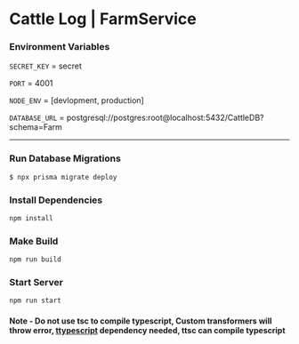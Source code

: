 # Cattle Log | FarmService


### Environment Variables

`SECRET_KEY` = secret

`PORT` = 4001

`NODE_ENV` = [devlopment, production]

`DATABASE_URL` = postgresql://postgres:root@localhost:5432/CattleDB?schema=Farm

----------
### Run Database Migrations

```bash
$ npx prisma migrate deploy
```

### Install Dependencies

```cmd
npm install
```

### Make Build

```cmd
npm run build
```

### Start Server

```cmd
npm run start
```



#### Note - Do not use **tsc** to compile typescript, Custom transformers will throw error, [ttypescript](https://www.npmjs.com/package/ttypescript) dependency needed, ttsc can compile typescript

